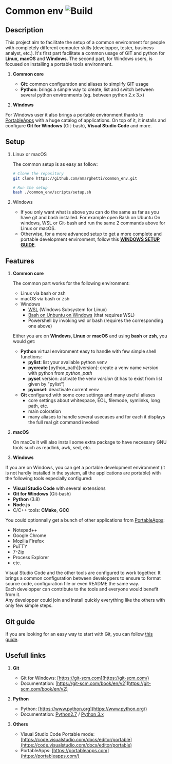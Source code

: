 # Common env ![Build](https://github.com/nmarghetti/common_env/workflows/Build/badge.svg)

## Description

This project aim to facilitate the setup of a common environment for people with completely different computer skills (developper, tester, business analyst, etc.). It's first part facilitate a common usage of GIT and python for **Linux**, **macOS** and **Windows**. The second part, for Windows users, is focused on installing a portable tools environment.

1. **Common core**

   - **Git**: common configuration and aliases to simplify GIT usage
   - **Python**: brings a simple way to create, list and switch between several python environments (eg. between python 2.x 3.x)

1. **Windows**

For Windows user it also brings a portable environment thanks to [PortableApps](https://portableapps.com/) with a huge catalog of applications. On top of it, it installs and configure **Git for Windows** (Git-bash), **Visual Studio Code** and more.

## Setup

1. Linux or macOS

   The common setup is as easy as follow:

   ```bash
   # Clone the repository
   git clone https://github.com/nmarghetti/common_env.git

   # Run the setup
   bash ./common_env/scripts/setup.sh
   ```

1. Windows

   - If you only want what is above you can do the same as far as you have git and bash installed. For example open Bash on Ubuntu On windows, WSL or Git-bash and run the same 2 commands above for Linux or macOS.
   - Otherwise, for a more advanced setup to get a more complete and portable development environment, follow this [**WINDOWS SETUP GUIDE**](readme/README_setup.md).

## Features

1. **Common core**

   The common part works for the following environment:

   - Linux via bash or zsh
   - macOS via bash or zsh
   - Windows
     - [WSL](https://docs.microsoft.com/en-gb/windows/wsl/install-win10) (Windows Subsystem for Linux)
     - [Bash on Unbuntu on Windows](https://ubuntu.com/wsl) (that requires WSL)
     - Powershell by invoking wsl or bash (requires the corresponding one above)

   Either you are on **Windows**, **Linux** or **macOS** and using **bash** or **zsh**, you would get:

   - **Python** virtual environment easy to handle with few simple shell functions:
     - **pylist**: list your available python venv
     - **pycreate** [python_path][version]: create a venv name _version_ with python from _python_path_
     - **pyset** version: activate the venv _version_ (it has to exist from list given by "pylist")
     - **pyunset**: deactivate current venv
   - **Git** configured with some core settings and many useful aliases
     - core settings about whitespace, EOL, filemode, symlinks, long path, etc.
     - main coloration
     - many aliases to handle several usecases and for each it displays the full real git command invoked

1. **macOS**

   On macOs it will also install some extra package to have necessary GNU tools such as readlink, awk, sed, etc.

1. **Windows**

If you are on Windows, you can get a portable development environment (it is not hardly installed in the system, all the applications are portable) with the following tools especially configured:

- **Visual Studio Code** with several extensions
- **Git for Windows** (Git-bash)
- **Python** (3.8)
- **Node.js**
- C/C++ tools: **CMake**, **GCC**

You could optionnally get a bunch of other applications from [PortableApps](https://portableapps.com/):

- Notepad++
- Google Chrome
- Mozilla Firefox
- PuTTY
- 7-Zip
- Process Explorer
- etc.

Visual Studio Code and the other tools are configured to work together. It brings a common configuration between developpers to ensure to format source code, configuration file or even README the same way.\
Each developper can contribute to the tools and everyone would benefit from it.\
Any developper could join and install quickly everything like the others with only few simple steps.

## Git guide

If you are looking for an easy way to start with Git, you can follow [this guide](readme/README_git_guide.md).

## Usefull links

1. **Git**

   - Git for Windows: [https://git-scm.com](https://git-scm.com/)
   - Documentation: [https://git-scm.com/book/en/v2](https://git-scm.com/book/en/v2)

1. **Python**

   - Python: [https://www.python.org](https://www.python.org/)
   - Documentation: [Python2.7](https://docs.python.org/2.7/) / [Python 3.x](https://docs.python.org/3/)

1. **Others**
   - Visual Studio Code Portable mode: [https://code.visualstudio.com/docs/editor/portable](https://code.visualstudio.com/docs/editor/portable)
   - PortableApps: [https://portableapps.com](https://portableapps.com/)

